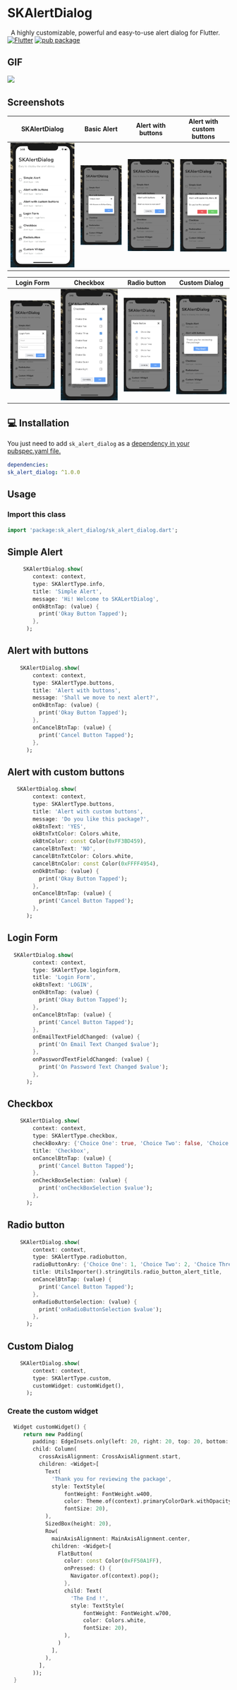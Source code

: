 # SKAlertDialog
 
A highly customizable, powerful and easy-to-use alert dialog for Flutter.
  
 [![Flutter](https://img.shields.io/badge/Platform-Flutter-blue.svg)](https://flutter.dev/)
 [![pub package](https://img.shields.io/badge/pub-1.0.0-blueviolet.svg)](https://pub.dev/packages/status_alert)
 
## GIF

<p align="left">
  <img  width=“400” height=‘’400” src="https://user-images.githubusercontent.com/10756609/91384856-3787e480-e84d-11ea-917d-d457600030fb.gif">
</p>

## Screenshots

SKAlertDialog              |  Basic Alert               | Alert with buttons     |  Alert with custom buttons 
:-------------------------:|:-------------------------:|:-------------------------:|:-------------------------:
![](Screenshots/1.png)|![](Screenshots/2.png)|![](Screenshots/3.png)|![](Screenshots/4.png)|

Login Form                 |  Checkbox                  | Radio button             |  Custom Dialog 
:-------------------------:|:-------------------------:|:-------------------------:|:-------------------------:
![](Screenshots/5.png)|![](Screenshots/6.png)|![](Screenshots/7.png)|![](Screenshots/8.png)|


## 💻 Installation

You just need to add `sk_alert_dialog` as a [dependency in your pubspec.yaml file.](https://flutter.dev/docs/development/packages-and-plugins/using-packages)

```yaml
dependencies:
sk_alert_dialog: ^1.0.0
```

## Usage

### Import this class

```dart
import 'package:sk_alert_dialog/sk_alert_dialog.dart';
```

## Simple Alert

```dart
     SKAlertDialog.show(
        context: context,
        type: SKAlertType.info,
        title: 'Simple Alert',
        message: 'Hi! Welcome to SKALertDialog',
        onOkBtnTap: (value) {
          print('Okay Button Tapped');
        },
      );
```

## Alert with buttons

```dart
    SKAlertDialog.show(
        context: context,
        type: SKAlertType.buttons,
        title: 'Alert with buttons',
        message: 'Shall we move to next alert?',
        onOkBtnTap: (value) {
          print('Okay Button Tapped');
        },
        onCancelBtnTap: (value) {
          print('Cancel Button Tapped');
        },
      );
```

## Alert with custom buttons

```dart
   SKAlertDialog.show(
        context: context,
        type: SKAlertType.buttons,
        title: 'Alert with custom buttons',
        message: 'Do you like this package?',
        okBtnText: 'YES',
        okBtnTxtColor: Colors.white,
        okBtnColor: const Color(0xFF3BD459),
        cancelBtnText: 'NO',
        cancelBtnTxtColor: Colors.white,
        cancelBtnColor: const Color(0xFFFF4954),
        onOkBtnTap: (value) {
          print('Okay Button Tapped');
        },
        onCancelBtnTap: (value) {
          print('Cancel Button Tapped');
        },
      );
```

## Login Form

```dart
  SKAlertDialog.show(
        context: context,
        type: SKAlertType.loginform,
        title: 'Login Form',
        okBtnText: 'LOGIN',
        onOkBtnTap: (value) {
          print('Okay Button Tapped');
        },
        onCancelBtnTap: (value) {
          print('Cancel Button Tapped');
        },
        onEmailTextFieldChanged: (value) {
          print('On Email Text Changed $value');
        },
        onPasswordTextFieldChanged: (value) {
          print('On Password Text Changed $value');
        },
      );
```

## Checkbox

```dart
    SKAlertDialog.show(
        context: context,
        type: SKAlertType.checkbox,
        checkBoxAry: {'Choice One': true, 'Choice Two': false, 'Choice Three': true, 'Choice Four': false, 'Choice Five': false},
        title: 'Checkbox',
        onCancelBtnTap: (value) {
          print('Cancel Button Tapped');
        },
        onCheckBoxSelection: (value) {
          print('onCheckBoxSelection $value');
        },
      );
```

## Radio button

```dart
    SKAlertDialog.show(
        context: context,
        type: SKAlertType.radiobutton,
        radioButtonAry: {'Choice One': 1, 'Choice Two': 2, 'Choice Three': 3, 'Choice Four': 4, 'Choice Five': 5},
        title: UtilsImporter().stringUtils.radio_button_alert_title,
        onCancelBtnTap: (value) {
          print('Cancel Button Tapped');
        },
        onRadioButtonSelection: (value) {
          print('onRadioButtonSelection $value');
        },
      );
```

## Custom Dialog

```dart
    SKAlertDialog.show(
        context: context,
        type: SKAlertType.custom,
        customWidget: customWidget(),
      );
```

### Create the custom widget

```dart
  Widget customWidget() { 
     return new Padding(
        padding: EdgeInsets.only(left: 20, right: 20, top: 20, bottom: 20),
        child: Column(
          crossAxisAlignment: CrossAxisAlignment.start,
          children: <Widget>[
            Text(
              'Thank you for reviewing the package',
              style: TextStyle(
                  fontWeight: FontWeight.w400,
                  color: Theme.of(context).primaryColorDark.withOpacity(0.7),
                  fontSize: 20),
            ),
            SizedBox(height: 20),
            Row(
              mainAxisAlignment: MainAxisAlignment.center,
              children: <Widget>[
                FlatButton(
                  color: const Color(0xFF50A1FF),
                  onPressed: () {
                    Navigator.of(context).pop();
                  },
                  child: Text(
                    'The End !',
                    style: TextStyle(
                        fontWeight: FontWeight.w700,
                        color: Colors.white,
                        fontSize: 20),
                  ),
                )
              ],
            ),
          ],
        ));
  }
```    
   
